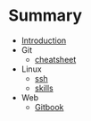# Summary

* [Introduction](README.md)
* Git
  * [cheatsheet](https://education.github.com/git-cheat-sheet-education.pdf)
* Linux
  * [ssh](content/linux/ssh.md)
  * [skills](content/linux/skills.md)
* Web
  * [Gitbook](content/web/gitbook.md)
